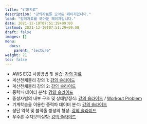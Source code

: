 ```yaml
---
title: "강의자료"
description: "강의자료를 모아둔 페이지입니다."
lead: "강의자료를 모아둔 페이지입니다."
date: 2021-12-10T07:51:29+09:00
lastmod: 2021-12-10T07:51:29+09:00
draft: false
images: []
menu: 
  docs:
    parent: "lecture"
weight: 21
toc: false
---
```


* AWS EC2 사용방법 및 실습: [강의 자료](../../competition/ec2)
* 계산천체물리 강의 1: [강의 슬라이드](../materials/gwda-problem-ymkim.pdf)
* 계산천체물리 강의 2: [강의 슬라이드](../materials/cca-problem.pdf)
* 중력파 데이터 분석: [강의 슬라이드](../materials/gw_pe_2022NR_Winter_School_v2.pdf)
* 중성자별의 내부 구조 및 상태방정식: [강의 슬라이드](../materials/NRGW-School.pdf) / [Workout Problem](/docs/lecture/materials/NPS_CHLee_Workout.pdf)
* 기계학습을 이용한 중력파 데이터 분석: [강의 슬라이드](../materials/MLinGWs_kkim.pdf)
* 성단 역학 및 블랙홀 쌍성의 형성: [강의 슬라이드](../materials/2022_nrgw_winter_school.pdf)
* 우주론 수치모의실험: [강의 슬라이드](../materials/Lecture_Cosmology_KYH.pdf)
